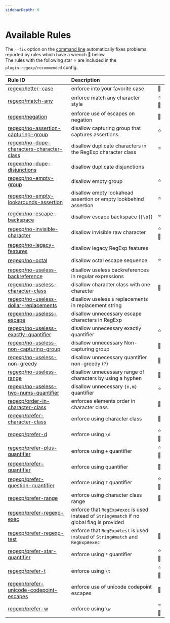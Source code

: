 ```yaml
---
sidebarDepth: 0
---
```


# Available Rules

The `--fix` option on the [command line](https://eslint.org/docs/user-guide/command-line-interface#fixing-problems) automatically fixes problems reported by rules which have a wrench :wrench: below.  
The rules with the following star :star: are included in the `plugin:regexp/recommended` config.

<!-- This file is automatically generated in tools/update-docs-rules-index.js, do not change! -->

| Rule ID | Description |    |
|:--------|:------------|:---|
| [regexp/letter-case](./letter-case.md) | enforce into your favorite case | :wrench: |
| [regexp/match-any](./match-any.md) | enforce match any character style | :star::wrench: |
| [regexp/negation](./negation.md) | enforce use of escapes on negation | :wrench: |
| [regexp/no-assertion-capturing-group](./no-assertion-capturing-group.md) | disallow capturing group that captures assertions. | :star: |
| [regexp/no-dupe-characters-character-class](./no-dupe-characters-character-class.md) | disallow duplicate characters in the RegExp character class | :star: |
| [regexp/no-dupe-disjunctions](./no-dupe-disjunctions.md) | disallow duplicate disjunctions |  |
| [regexp/no-empty-group](./no-empty-group.md) | disallow empty group | :star: |
| [regexp/no-empty-lookarounds-assertion](./no-empty-lookarounds-assertion.md) | disallow empty lookahead assertion or empty lookbehind assertion | :star: |
| [regexp/no-escape-backspace](./no-escape-backspace.md) | disallow escape backspace (`[\b]`) | :star: |
| [regexp/no-invisible-character](./no-invisible-character.md) | disallow invisible raw character | :star::wrench: |
| [regexp/no-legacy-features](./no-legacy-features.md) | disallow legacy RegExp features |  |
| [regexp/no-octal](./no-octal.md) | disallow octal escape sequence | :star: |
| [regexp/no-useless-backreference](./no-useless-backreference.md) | disallow useless backreferences in regular expressions |  |
| [regexp/no-useless-character-class](./no-useless-character-class.md) | disallow character class with one character | :wrench: |
| [regexp/no-useless-dollar-replacements](./no-useless-dollar-replacements.md) | disallow useless `$` replacements in replacement string |  |
| [regexp/no-useless-escape](./no-useless-escape.md) | disallow unnecessary escape characters in RegExp |  |
| [regexp/no-useless-exactly-quantifier](./no-useless-exactly-quantifier.md) | disallow unnecessary exactly quantifier | :star: |
| [regexp/no-useless-non-capturing-group](./no-useless-non-capturing-group.md) | disallow unnecessary Non-capturing group | :wrench: |
| [regexp/no-useless-non-greedy](./no-useless-non-greedy.md) | disallow unnecessary quantifier non-greedy (`?`) | :wrench: |
| [regexp/no-useless-range](./no-useless-range.md) | disallow unnecessary range of characters by using a hyphen | :wrench: |
| [regexp/no-useless-two-nums-quantifier](./no-useless-two-nums-quantifier.md) | disallow unnecessary `{n,m}` quantifier | :star: |
| [regexp/order-in-character-class](./order-in-character-class.md) | enforces elements order in character class | :wrench: |
| [regexp/prefer-character-class](./prefer-character-class.md) | enforce using character class | :wrench: |
| [regexp/prefer-d](./prefer-d.md) | enforce using `\d` | :star::wrench: |
| [regexp/prefer-plus-quantifier](./prefer-plus-quantifier.md) | enforce using `+` quantifier | :star::wrench: |
| [regexp/prefer-quantifier](./prefer-quantifier.md) | enforce using quantifier | :wrench: |
| [regexp/prefer-question-quantifier](./prefer-question-quantifier.md) | enforce using `?` quantifier | :star::wrench: |
| [regexp/prefer-range](./prefer-range.md) | enforce using character class range | :wrench: |
| [regexp/prefer-regexp-exec](./prefer-regexp-exec.md) | enforce that `RegExp#exec` is used instead of `String#match` if no global flag is provided |  |
| [regexp/prefer-regexp-test](./prefer-regexp-test.md) | enforce that `RegExp#test` is used instead of `String#match` and `RegExp#exec` | :wrench: |
| [regexp/prefer-star-quantifier](./prefer-star-quantifier.md) | enforce using `*` quantifier | :star::wrench: |
| [regexp/prefer-t](./prefer-t.md) | enforce using `\t` | :star::wrench: |
| [regexp/prefer-unicode-codepoint-escapes](./prefer-unicode-codepoint-escapes.md) | enforce use of unicode codepoint escapes | :wrench: |
| [regexp/prefer-w](./prefer-w.md) | enforce using `\w` | :star::wrench: |
